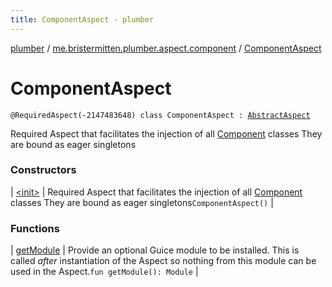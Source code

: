 ```yaml
---
title: ComponentAspect - plumber
---
```


[plumber](../../index.html) / [me.bristermitten.plumber.aspect.component](../index.html) / [ComponentAspect](./index.html)

# ComponentAspect

`@RequiredAspect(-2147483648) class ComponentAspect : `[`AbstractAspect`](../../me.bristermitten.plumber.aspect/-abstract-aspect/index.html)

Required Aspect that facilitates the injection of all [Component](../-component/index.html) classes
They are bound as eager singletons

### Constructors

| [&lt;init&gt;](-init-.html) | Required Aspect that facilitates the injection of all [Component](../-component/index.html) classes They are bound as eager singletons`ComponentAspect()` |

### Functions

| [getModule](get-module.html) | Provide an optional Guice module to be installed. This is called *after* instantiation of the Aspect so nothing from this module can be used in the Aspect.`fun getModule(): Module` |

